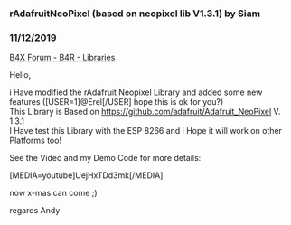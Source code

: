 ### rAdafruitNeoPixel (based on neopixel lib V1.3.1) by Siam
### 11/12/2019
[B4X Forum - B4R - Libraries](https://www.b4x.com/android/forum/threads/111313/)

Hello,  
  
i Have modified the rAdafruit Neopixel Library and added some new features ([USER=1]@Erel[/USER] hope this is ok for you?)  
This Library is Based on <https://github.com/adafruit/Adafruit_NeoPixel> V. 1.3.1  
I Have test this Library with the ESP 8266 and i Hope it will work on other Platforms too!  
  
See the Video and my Demo Code for more details:  
   
  
[MEDIA=youtube]UejHxTDd3mk[/MEDIA]  
  
now x-mas can come ;)  
  
regards Andy